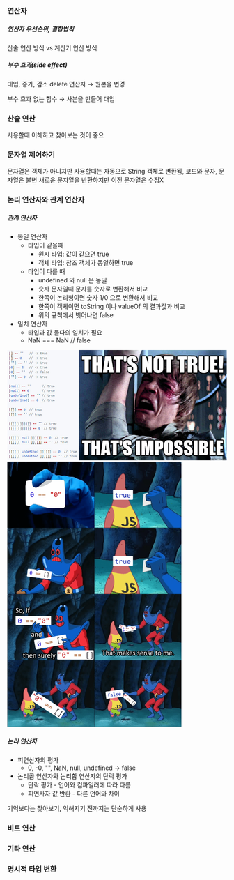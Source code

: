 ### 연산자
##### 연산자 우선순위, 결합법칙
산술 연산 방식 vs 계산기 연산 방식

##### 부수 효과(side effect)
대입, 증가, 감소 delete 연산자 &rarr; 원본을 변경

부수 효과 없는 함수 &rarr; 사본을 만들어 대입

### 산술 연산
사용할때 이해하고 찾아보는 것이 중요

### 문자열 제어하기
문자열은 객체가 아니지만 사용할때는 자동으로 String 객체로 변환됨, 코드와 문자,
문자열은 불변 새로운 문자열을 반환하지만 이전 문자열은 수정X

### 논리 연산자와 관계 연산자
##### 관계 연산자
* 동일 연산자
  * 타입이 같을때
    * 원시 타입: 값이 같으면 true
    * 객체 타입: 참조 객체가 동일하면 true
  * 타입이 다를 때
    * undefined 와 null 은 동일
    * 숫자 문자일때 문자를 숫자로 변환해서 비교
    * 한쪽이 논리형이면 숫자 1/0 으로 변환해서 비교
    * 한쪽이 객체이면 toString 이나 valueOf 의 결과값과 비교
    * 위의 규칙에서 벗어나면 false
* 일치 연산자
  * 타입과 값 둘다의 일치가 필요
  * NaN === NaN // false

<img src="https://github.com/enthusapp/js_study/blob/master/%EB%AA%A8%EB%8D%98%20%EC%9E%90%EB%B0%94%EC%8A%A4%ED%81%AC%EB%A6%BD%ED%8A%B8%20%EC%9E%85%EB%AC%B8/4qEJP3e.jpg" alt="drawing" width="700"/>

<img src="https://github.com/enthusapp/js_study/blob/master/%EB%AA%A8%EB%8D%98%20%EC%9E%90%EB%B0%94%EC%8A%A4%ED%81%AC%EB%A6%BD%ED%8A%B8%20%EC%9E%85%EB%AC%B8/4skcofasa1p01.png" alt="drawing2" width="400"/>

##### 논리 연산자
* 피연산자의 평가
  * 0, -0, "", NaN, null, undefined &rarr; false
* 논리곱 연산자와 논리합 연산자의 단락 평가
  * 단락 평가 - 언어와 컴파일러에 따라 다름
  * 피연사자 값 반환 - 다른 언어와 차이
  
기억보다는 찾아보기, 익해지기 전까지는 단순하게 사용

### 비트 연산

### 기타 연산

### 명시적 타입 변환
